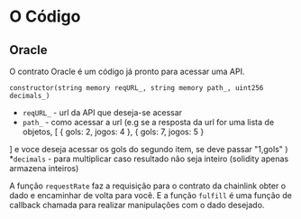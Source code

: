 # O Código

## Oracle

O contrato Oracle é um código já pronto para acessar uma API.

```
constructor(string memory reqURL_, string memory path_, uint256 decimals_)
```

* `reqURL_` - url da API que deseja-se acessar
* `path_` - como acessar a url (e.g se a resposta da url for uma lista de objetos, 
[
{
    gols: 2,
    jogos: 4
},
{
    gols: 7,
    jogos: 5
}

]
e voce deseja acessar os gols do segundo item, se deve passar "1,gols"
)
*`decimals` - para multiplicar caso resultado não seja inteiro (solidity apenas armazena inteiros)

A função `requestRate` faz a requisição para o contrato da chainlink obter o dado e encaminhar de volta para você. E a função `fulfill` é uma função de callback chamada para realizar manipulações com o dado desejado.